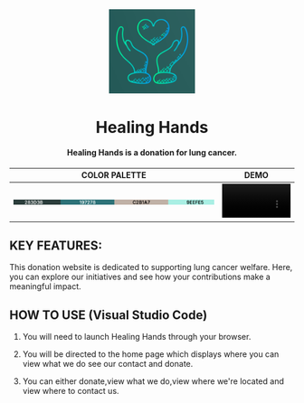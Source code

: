 <div align="center">
  <img style="width: 30%;" src="logo.png" alt="project image">  
  
  # **Healing Hands**

  #### Healing Hands is a donation for lung cancer.

  

  COLOR PALETTE            |  DEMO
:-------------------------:|:-------------------------:
<img style="width: 100%;" src="color.png" alt="Color Palette">   |  <video width=100% controls><source src="preview.mp4" type="video/mp4">DEMO Video</video>
</div>

## **KEY FEATURES:**
This donation website is dedicated to supporting lung cancer welfare. Here, you can explore our initiatives and see how your contributions make a meaningful impact.
## **HOW TO USE (Visual Studio Code)**

1. You will need to launch Healing Hands through your browser.

2. You will be directed to the home page which displays where you can view what we do see our contact and donate.

3. You can either donate,view what we do,view where we're located and view where to contact us.
